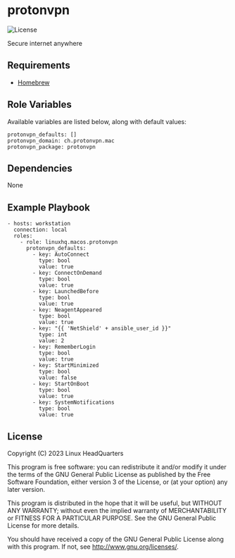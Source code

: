 # protonvpn

![License](https://img.shields.io/badge/license-GPLv3-brightgreen.svg?style=flat)

Secure internet anywhere

## Requirements

* [Homebrew](https://brew.sh)

## Role Variables

Available variables are listed below, along with default values:

    protonvpn_defaults: []
    protonvpn_domain: ch.protonvpn.mac
    protonvpn_package: protonvpn

## Dependencies

None

## Example Playbook

    - hosts: workstation
      connection: local
      roles:
        - role: linuxhq.macos.protonvpn
          protonvpn_defaults:
            - key: AutoConnect
              type: bool
              value: true
            - key: ConnectOnDemand
              type: bool
              value: true
            - key: LaunchedBefore
              type: bool
              value: true
            - key: NeagentAppeared
              type: bool
              value: true
            - key: "{{ 'NetShield' + ansible_user_id }}"
              type: int
              value: 2
            - key: RememberLogin
              type: bool
              value: true
            - key: StartMinimized
              type: bool
              value: false
            - key: StartOnBoot
              type: bool
              value: true
            - key: SystemNotifications
              type: bool
              value: true

## License

Copyright (C) 2023 Linux HeadQuarters

This program is free software: you can redistribute it and/or modify
it under the terms of the GNU General Public License as published by
the Free Software Foundation, either version 3 of the License, or
(at your option) any later version.

This program is distributed in the hope that it will be useful,
but WITHOUT ANY WARRANTY; without even the implied warranty of
MERCHANTABILITY or FITNESS FOR A PARTICULAR PURPOSE. See the
GNU General Public License for more details.

You should have received a copy of the GNU General Public License
along with this program. If not, see <http://www.gnu.org/licenses/>.
